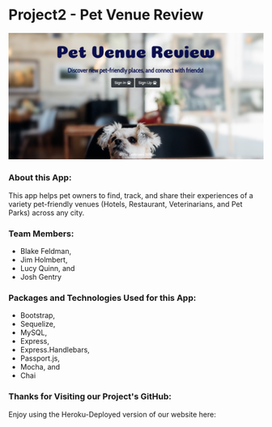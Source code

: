 # Project2 - Pet Venue Review

![Image of petVenueReview](./public/images/petVenue.png)

### About this App:

This app helps pet owners to find, track, and share their experiences of a variety  pet-friendly venues (Hotels, Restaurant, Veterinarians, and Pet Parks) across any city.

### Team Members:

* Blake Feldman,
* Jim Holmbert, 
* Lucy Quinn, and 
* Josh Gentry

### Packages and Technologies Used for this App:

* Bootstrap,
* Sequelize,
* MySQL,
* Express,
* Express.Handlebars,
* Passport.js,
* Mocha, and
* Chai

### Thanks for Visiting our Project's GitHub:

Enjoy using the Heroku-Deployed version of our website here: 